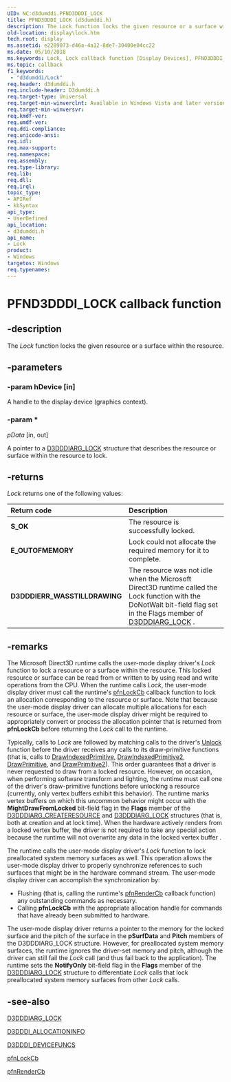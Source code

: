 ```yaml
---
UID: NC:d3dumddi.PFND3DDDI_LOCK
title: PFND3DDDI_LOCK (d3dumddi.h)
description: The Lock function locks the given resource or a surface within the resource.
old-location: display\lock.htm
tech.root: display
ms.assetid: e2289073-d46a-4a12-8de7-30400e04cc22
ms.date: 05/10/2018
ms.keywords: Lock, Lock callback function [Display Devices], PFND3DDDI_LOCK, PFND3DDDI_LOCK callback, UserModeDisplayDriver_Functions_c4db91e8-a67e-4647-97d3-abde07926169.xml, d3dumddi/Lock, display.lock
ms.topic: callback
f1_keywords:
 - "d3dumddi/Lock"
req.header: d3dumddi.h
req.include-header: D3dumddi.h
req.target-type: Universal
req.target-min-winverclnt: Available in Windows Vista and later versions of the Windows operating systems.
req.target-min-winversvr: 
req.kmdf-ver: 
req.umdf-ver: 
req.ddi-compliance: 
req.unicode-ansi: 
req.idl: 
req.max-support: 
req.namespace: 
req.assembly: 
req.type-library: 
req.lib: 
req.dll: 
req.irql: 
topic_type:
- APIRef
- kbSyntax
api_type:
- UserDefined
api_location:
- d3dumddi.h
api_name:
- Lock
product:
- Windows
targetos: Windows
req.typenames: 
---
```


# PFND3DDDI_LOCK callback function


## -description


The <i>Lock</i> function locks the given resource or a surface within the resource. 


## -parameters




### -param hDevice [in]

A handle to the display device (graphics context).


### -param *








*pData* [in, out]

A pointer to a <a href="https://docs.microsoft.com/windows-hardware/drivers/ddi/content/d3dumddi/ns-d3dumddi-_d3dddiarg_lock">D3DDDIARG_LOCK</a> structure that describes the resource or surface within the resource to lock.


## -returns



<i>Lock</i> returns one of the following values:

| **Return code** | **Description** | 
|:--|:--|
| **S_OK** | The resource is successfully locked. | 
| **E_OUTOFMEMORY** | Lock could not allocate the required memory for it to complete. | 
| **D3DDDIERR_WASSTILLDRAWING** | The resource was not idle when the Microsoft Direct3D runtime called the Lock function with the DoNotWait bit-field flag set in the Flags member of [D3DDDIARG_LOCK](https://docs.microsoft.com/windows-hardware/drivers/ddi/content/d3dumddi/ns-d3dumddi-_d3dddiarg_lock) . | 


## -remarks



The Microsoft Direct3D runtime calls the user-mode display driver's <i>Lock</i> function to lock a resource or a surface within the resource. This locked resource or surface can be read from or written to by using read and write operations from the CPU. When the runtime calls <i>Lock</i>, the user-mode display driver must call the runtime's <a href="https://docs.microsoft.com/windows-hardware/drivers/ddi/content/d3dumddi/nc-d3dumddi-pfnd3dddi_lockcb">pfnLockCb</a> callback function to lock an allocation corresponding to the resource or surface. Note that because the user-mode display driver can allocate multiple allocations for each resource or surface, the user-mode display driver might be required to appropriately convert or process the allocation pointer that is returned from <b>pfnLockCb</b> before returning the <i>Lock</i> call to the runtime. 

Typically, calls to <i>Lock</i> are followed by matching calls to the driver's <a href="https://docs.microsoft.com/windows-hardware/drivers/ddi/content/d3dumddi/nc-d3dumddi-pfnd3dddi_unlock">Unlock</a> function before the driver receives any calls to its draw-primitive functions (that is, calls to <a href="https://docs.microsoft.com/windows-hardware/drivers/ddi/content/d3dumddi/nc-d3dumddi-pfnd3dddi_drawindexedprimitive">DrawIndexedPrimitive</a>, <a href="https://docs.microsoft.com/windows-hardware/drivers/ddi/content/d3dumddi/nc-d3dumddi-pfnd3dddi_drawindexedprimitive2">DrawIndexedPrimitive2</a>, <a href="https://docs.microsoft.com/windows-hardware/drivers/ddi/content/d3dumddi/nc-d3dumddi-pfnd3dddi_drawprimitive">DrawPrimitive</a>, and <a href="https://docs.microsoft.com/windows-hardware/drivers/ddi/content/d3dumddi/nc-d3dumddi-pfnd3dddi_drawprimitive2">DrawPrimitive2</a>). This order guarantees that a driver is never requested to draw from a locked resource. However, on occasion, when performing software transform and lighting, the runtime must call one of the driver's draw-primitive functions before unlocking a resource (currently, only vertex buffers exhibit this behavior). The runtime marks vertex buffers on which this uncommon behavior might occur with the <b>MightDrawFromLocked</b> bit-field flag in the <b>Flags</b> member of the <a href="https://docs.microsoft.com/windows-hardware/drivers/ddi/content/d3dukmdt/ns-d3dukmdt-_d3dddiarg_createresource">D3DDDIARG_CREATERESOURCE</a> and <a href="https://docs.microsoft.com/windows-hardware/drivers/ddi/content/d3dumddi/ns-d3dumddi-_d3dddiarg_lock">D3DDDIARG_LOCK</a> structures (that is, both at creation and at lock time). When the hardware actively renders from a locked vertex buffer, the driver is not required to take any special action because the runtime will not overwrite any data in the locked vertex buffer . 

The runtime calls the user-mode display driver's <i>Lock</i> function to lock preallocated system memory surfaces as well. This operation allows the user-mode display driver to properly synchronize references to such surfaces that might be in the hardware command stream. The user-mode display driver can accomplish the synchronization by: 

<ul>
<li>
Flushing (that is, calling the runtime's <a href="https://docs.microsoft.com/windows-hardware/drivers/ddi/content/d3dumddi/nc-d3dumddi-pfnd3dddi_rendercb">pfnRenderCb</a> callback function) any outstanding commands as necessary.

</li>
<li>
Calling <b>pfnLockCb</b> with the appropriate allocation handle for commands that have already been submitted to hardware. 

</li>
</ul>
The user-mode display driver returns a pointer to the memory for the locked surface and the pitch of the surface in the <b>pSurfData</b> and <b>Pitch</b> members of the D3DDDIARG_LOCK structure. However, for preallocated system memory surfaces, the runtime ignores the driver-set memory and pitch, although the driver can still fail the <i>Lock</i> call (and thus fail back to the application). The runtime sets the <b>NotifyOnly</b> bit-field flag in the <b>Flags</b> member of the <a href="https://docs.microsoft.com/windows-hardware/drivers/ddi/content/d3dumddi/ns-d3dumddi-_d3dddiarg_lock">D3DDDIARG_LOCK</a> structure to differentiate <i>Lock</i> calls that lock preallocated system memory surfaces from other <i>Lock</i> calls. 




## -see-also




<a href="https://docs.microsoft.com/windows-hardware/drivers/ddi/content/d3dumddi/ns-d3dumddi-_d3dddiarg_lock">D3DDDIARG_LOCK</a>



<a href="https://docs.microsoft.com/windows-hardware/drivers/ddi/content/d3dukmdt/ns-d3dukmdt-_d3dddi_allocationinfo">D3DDDI_ALLOCATIONINFO</a>



<a href="https://docs.microsoft.com/windows-hardware/drivers/ddi/content/d3dumddi/ns-d3dumddi-_d3dddi_devicefuncs">D3DDDI_DEVICEFUNCS</a>



<a href="https://docs.microsoft.com/windows-hardware/drivers/ddi/content/d3dumddi/nc-d3dumddi-pfnd3dddi_lockcb">pfnLockCb</a>



<a href="https://docs.microsoft.com/windows-hardware/drivers/ddi/content/d3dumddi/nc-d3dumddi-pfnd3dddi_rendercb">pfnRenderCb</a>
 

 

